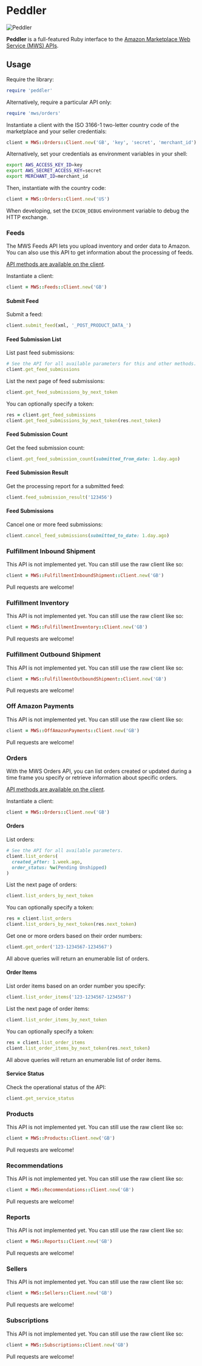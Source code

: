 # Peddler

![Peddler][1]

**Peddler** is a full-featured Ruby interface to the [Amazon Marketplace Web
Service (MWS) APIs][2].

## Usage

Require the library:

```ruby
require 'peddler'
```

Alternatively, require a particular API only:

```ruby
require 'mws/orders'
```

Instantiate a client with the ISO 3166-1 two-letter country code of the
marketplace and your seller credentials:

```ruby
client = MWS::Orders::Client.new('GB', 'key', 'secret', 'merchant_id')
```

Alternatively, set your credentials as environment variables in your shell:

```sh
export AWS_ACCESS_KEY_ID=key
export AWS_SECRET_ACCESS_KEY=secret
export MERCHANT_ID=merchant_id
```

Then, instantiate with the country code:

```ruby
client = MWS::Orders::Client.new('US')
```

When developing, set the `EXCON_DEBUG` environment variable to debug the HTTP
exchange.

### Feeds

The MWS Feeds API lets you upload inventory and order data to Amazon. You can
also use this API to get information about the processing of feeds.

[API methods are available on the client][3].

Instantiate a client:

```ruby
client = MWS::Feeds::Client.new('GB')
```

#### Submit Feed

Submit a feed:

```ruby
client.submit_feed(xml, '_POST_PRODUCT_DATA_')
```

#### Feed Submission List

List past feed submissions:

```ruby
# See the API for all available parameters for this and other methods.
client.get_feed_submissions
```

List the next page of feed submissions:

```ruby
client.get_feed_submissions_by_next_token
```

You can optionally specify a token:

```ruby
res = client.get_feed_submissions
client.get_feed_submissions_by_next_token(res.next_token)
```

#### Feed Submission Count

Get the feed submission count:

```ruby
client.get_feed_submission_count(submitted_from_date: 1.day.ago)
```

#### Feed Submission Result

Get the processing report for a submitted feed:

```ruby
client.feed_submission_result('123456')
```

#### Feed Submissions

Cancel one or more feed submissions:

```ruby
client.cancel_feed_submissions(submitted_to_date: 1.day.ago)
```

### Fulfillment Inbound Shipment

This API is not implemented yet. You can still use the raw client like so:

```ruby
client = MWS::FulfillmentInboundShipment::Client.new('GB')
```

Pull requests are welcome!

### Fulfillment Inventory

This API is not implemented yet. You can still use the raw client like so:

```ruby
client = MWS::FulfillmentInventory::Client.new('GB')
```

Pull requests are welcome!

### Fulfillment Outbound Shipment

This API is not implemented yet. You can still use the raw client like so:

```ruby
client = MWS::FulfillmentOutboundShipment::Client.new('GB')
```

Pull requests are welcome!

### Off Amazon Payments

This API is not implemented yet. You can still use the raw client like so:

```ruby
client = MWS::OffAmazonPayments::Client.new('GB')
```

Pull requests are welcome!

### Orders

With the MWS Orders API, you can list orders created or updated during a time
frame you specify or retrieve information about specific orders.

[API methods are available on the client][4].

Instantiate a client:

```ruby
client = MWS::Orders::Client.new('GB')
```

#### Orders

List orders:

```ruby
# See the API for all available parameters.
client.list_orders(
  created_after: 1.week.ago,
  order_status: %w(Pending Unshipped)
)
```

List the next page of orders:

```ruby
client.list_orders_by_next_token
```

You can optionally specify a token:

```ruby
res = client.list_orders
client.list_orders_by_next_token(res.next_token)
```

Get one or more orders based on their order numbers:

```ruby
client.get_order('123-1234567-1234567')
```

All above queries will return an enumerable list of orders.

#### Order Items

List order items based on an order number you specify:

```ruby
client.list_order_items('123-1234567-1234567')
```

List the next page of order items:

```ruby
client.list_order_items_by_next_token
```

You can optionally specify a token:

```ruby
res = client.list_order_items
client.list_order_items_by_next_token(res.next_token)
```

All above queries will return an enumerable list of order items.

#### Service Status

Check the operational status of the API:

```ruby
client.get_service_status
```

### Products

This API is not implemented yet. You can still use the raw client like so:

```ruby
client = MWS::Products::Client.new('GB')
```

Pull requests are welcome!

### Recommendations

This API is not implemented yet. You can still use the raw client like so:

```ruby
client = MWS::Recommendations::Client.new('GB')
```

Pull requests are welcome!

### Reports

This API is not implemented yet. You can still use the raw client like so:

```ruby
client = MWS::Reports::Client.new('GB')
```

Pull requests are welcome!

### Sellers

This API is not implemented yet. You can still use the raw client like so:

```ruby
client = MWS::Sellers::Client.new('GB')
```

Pull requests are welcome!

### Subscriptions

This API is not implemented yet. You can still use the raw client like so:

```ruby
client = MWS::Subscriptions::Client.new('GB')
```

Pull requests are welcome!

[1]: http://f.cl.ly/items/0W3V0A1Z110Q0x461b3H/mussels.jpeg
[2]: https://developer.amazonservices.com/gp/mws/docs.html
[3]: https://github.com/papercavalier/peddler/blob/master/lib/mws/feeds/client.rb
[4]: https://github.com/papercavalier/peddler/blob/master/lib/mws/orders/client.rb

